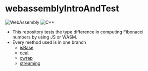 # webassemblyIntroAndTest
![WebAssembly](https://a11ybadges.com/badge?logo=webassembly)
![C++](https://a11ybadges.com/badge?logo=cplusplus)

- This repository tests the type difference in computing Fibonacci numbers by using JS or WASM.
- Every method used is in one branch
  - [jsBase](https://github.com/aloncrack7/webassemblyIntroAndTest/tree/jsBase)
  - [ccall](https://github.com/aloncrack7/webassemblyIntroAndTest/tree/ccall)
  - [cwrap](https://github.com/aloncrack7/webassemblyIntroAndTest/tree/cwrap)
  - [streaming](https://github.com/aloncrack7/webassemblyIntroAndTest/tree/streaming)
